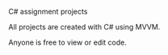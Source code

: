 C# assignment projects

All projects are created with C# using MVVM. 

Anyone is free to view or edit code. 
